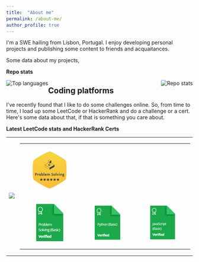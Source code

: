```yaml
---
title:  "About me"
permalink: /about-me/
author_profile: true
---
```


I'm a SWE hailing from Lisbon, Portugal. I enjoy developing personal
projects and publishing some content to friends and acquaitances.

Some data about my projects,

**Repo stats**
<p align="center">
    <img align="left" src="https://github-readme-stats.vercel.app/api/top-langs/?username=fmmarques" alt="Top languages" />
    <img align="right" src="https://github-readme-stats.vercel.app/api?username=fmmarques&show_icons=true&locale=en" alt="Repo stats" />
</p>

## Coding platforms

I've recently found that I like to do some challenges online. So, from time to 
time, I load up some LeetCode or HackerRank and do a challenge or a cert.
Here's some data about that, if that is something you care about.

**Latest LeetCode stats and HackerRank Certs**
<table style="border:0px solid white; width: 100%;">
    <tr style="border: 0px;">
        <td style="border: 0px;">
            <img valign="center" src="https://leetcard.jacoblin.cool/fmmarques?theme=unicorn&ext=activity">
        </td>
        <td style="border: 0px;">
            <table align="center" style="border:0px solid white; width: 100%;">
                <tr style="border: 0px;">
                    <td style="border: 0px;" valign="center"><p align="center"><img width="66%" src="https://github.com/Praneet-Botke/Hackerrank-Skills-Certificates-Badges/blob/main/Problem.jpeg"></p></td>
                    <td style="border: 0px;" valign="center"><p align="center"><img width="0px" src=""></p></td>
                    <td style="border: 0px;" valign="center"><p align="center"><img width="0px" src=""></p></td>
                </tr>
                <tr style="border: 0px;">
                    <td style="border: 0px;" valign="center"><p align="center"><img width="50%" height="50%" src="https://raw.githubusercontent.com/Praneet-Botke/Hackerrank-Skills-Certificates-Badges/main/Problem%20Solving(Basic)%20Verified.jpeg"></p></td>
                    <td style="border: 0px;" valign="center"><p align="center"><img width="50%" height="50%" src="https://github.com/Praneet-Botke/Hackerrank-Skills-Certificates-Badges/blob/main/Python(Basic)%20Verified.jpeg"></p></td>
                    <td style="border: 0px;" valign="center"><p align="center"><img width="50%" height="50%" src="https://github.com/Praneet-Botke/Hackerrank-Skills-Certificates-Badges/blob/main/Javascript(Basic)%20Verified.jpeg"></p></td>
                </tr>
            </table>
        </td>
    </tr>
</table>

